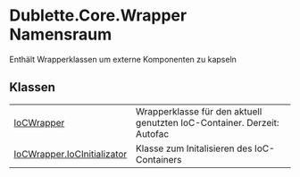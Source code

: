 # Dublette.Core.Wrapper Namensraum


Enthält Wrapperklassen um externe Komponenten zu kapseln



## Klassen
<table>
<tr>
<td><a href="T_Dublette_Core_Wrapper_IoCWrapper.md">IoCWrapper</a></td>
<td>Wrapperklasse für den aktuell genutzten IoC-Container. Derzeit: Autofac</td></tr>
<tr>
<td><a href="T_Dublette_Core_Wrapper_IoCWrapper_IoCInitializator.md">IoCWrapper.IoCInitializator</a></td>
<td>Klasse zum Initalisieren des IoC-Containers</td></tr>
</table>